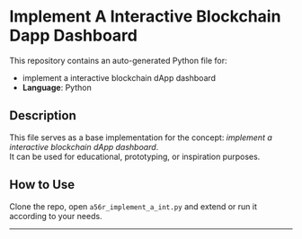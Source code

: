 # Implement A Interactive Blockchain Dapp Dashboard

This repository contains an auto-generated Python file for:

- implement a interactive blockchain dApp dashboard
- **Language**: Python

## Description

This file serves as a base implementation for the concept: *implement a interactive blockchain dApp dashboard*.  
It can be used for educational, prototyping, or inspiration purposes.

## How to Use

Clone the repo, open `a56r_implement_a_int.py` and extend or run it according to your needs.

---


